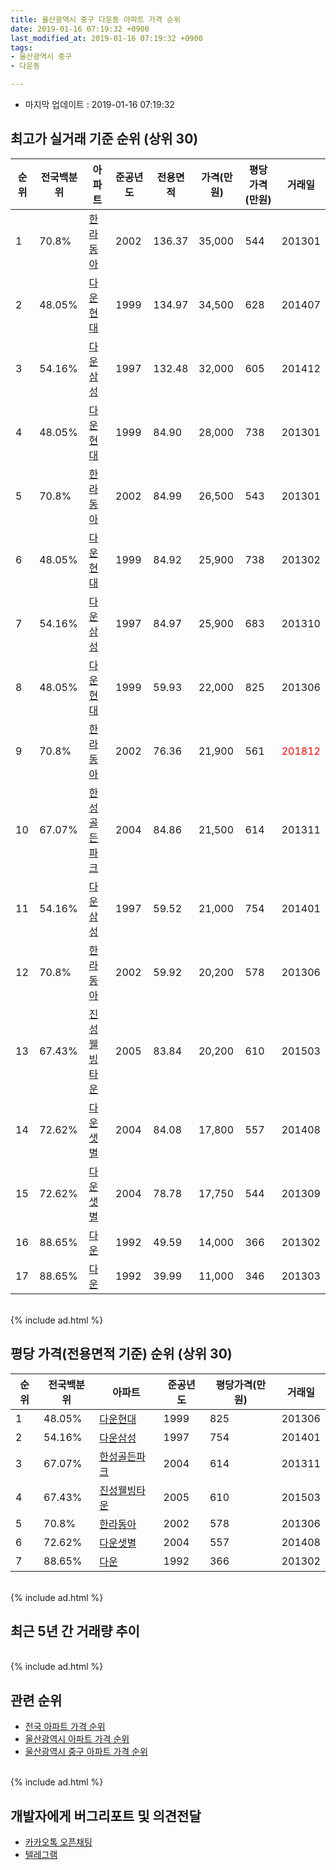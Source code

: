 ```yaml
---
title: 울산광역시 중구 다운동 아파트 가격 순위
date: 2019-01-16 07:19:32 +0900
last_modified_at: 2019-01-16 07:19:32 +0900
tags:
- 울산광역시 중구
- 다운동

---
```


* 마지막 업데이트 : 2019-01-16 07:19:32

## 최고가 실거래 기준 순위 (상위 30)


|순위|전국백분위|아파트|준공년도|전용면적|가격(만원)|평당가격(만원)|거래일|
|---|---|---|---|---|---|---|---|
|1|70.8%|[한라동아](https://search.naver.com/search.naver?query=%EC%9A%B8%EC%82%B0%EA%B4%91%EC%97%AD%EC%8B%9C+%EC%A4%91%EA%B5%AC+%EB%8B%A4%EC%9A%B4%EB%8F%99+%ED%95%9C%EB%9D%BC%EB%8F%99%EC%95%84)|2002|136.37|35,000|544|201301|
|2|48.05%|[다운현대](https://search.naver.com/search.naver?query=%EC%9A%B8%EC%82%B0%EA%B4%91%EC%97%AD%EC%8B%9C+%EC%A4%91%EA%B5%AC+%EB%8B%A4%EC%9A%B4%EB%8F%99+%EB%8B%A4%EC%9A%B4%ED%98%84%EB%8C%80)|1999|134.97|34,500|628|201407|
|3|54.16%|[다운삼성](https://search.naver.com/search.naver?query=%EC%9A%B8%EC%82%B0%EA%B4%91%EC%97%AD%EC%8B%9C+%EC%A4%91%EA%B5%AC+%EB%8B%A4%EC%9A%B4%EB%8F%99+%EB%8B%A4%EC%9A%B4%EC%82%BC%EC%84%B1)|1997|132.48|32,000|605|201412|
|4|48.05%|[다운현대](https://search.naver.com/search.naver?query=%EC%9A%B8%EC%82%B0%EA%B4%91%EC%97%AD%EC%8B%9C+%EC%A4%91%EA%B5%AC+%EB%8B%A4%EC%9A%B4%EB%8F%99+%EB%8B%A4%EC%9A%B4%ED%98%84%EB%8C%80)|1999|84.90|28,000|738|201301|
|5|70.8%|[한라동아](https://search.naver.com/search.naver?query=%EC%9A%B8%EC%82%B0%EA%B4%91%EC%97%AD%EC%8B%9C+%EC%A4%91%EA%B5%AC+%EB%8B%A4%EC%9A%B4%EB%8F%99+%ED%95%9C%EB%9D%BC%EB%8F%99%EC%95%84)|2002|84.99|26,500|543|201301|
|6|48.05%|[다운현대](https://search.naver.com/search.naver?query=%EC%9A%B8%EC%82%B0%EA%B4%91%EC%97%AD%EC%8B%9C+%EC%A4%91%EA%B5%AC+%EB%8B%A4%EC%9A%B4%EB%8F%99+%EB%8B%A4%EC%9A%B4%ED%98%84%EB%8C%80)|1999|84.92|25,900|738|201302|
|7|54.16%|[다운삼성](https://search.naver.com/search.naver?query=%EC%9A%B8%EC%82%B0%EA%B4%91%EC%97%AD%EC%8B%9C+%EC%A4%91%EA%B5%AC+%EB%8B%A4%EC%9A%B4%EB%8F%99+%EB%8B%A4%EC%9A%B4%EC%82%BC%EC%84%B1)|1997|84.97|25,900|683|201310|
|8|48.05%|[다운현대](https://search.naver.com/search.naver?query=%EC%9A%B8%EC%82%B0%EA%B4%91%EC%97%AD%EC%8B%9C+%EC%A4%91%EA%B5%AC+%EB%8B%A4%EC%9A%B4%EB%8F%99+%EB%8B%A4%EC%9A%B4%ED%98%84%EB%8C%80)|1999|59.93|22,000|825|201306|
|9|70.8%|[한라동아](https://search.naver.com/search.naver?query=%EC%9A%B8%EC%82%B0%EA%B4%91%EC%97%AD%EC%8B%9C+%EC%A4%91%EA%B5%AC+%EB%8B%A4%EC%9A%B4%EB%8F%99+%ED%95%9C%EB%9D%BC%EB%8F%99%EC%95%84)|2002|76.36|21,900|561|<span style="color:red">201812</span>|
|10|67.07%|[한성골든파크](https://search.naver.com/search.naver?query=%EC%9A%B8%EC%82%B0%EA%B4%91%EC%97%AD%EC%8B%9C+%EC%A4%91%EA%B5%AC+%EB%8B%A4%EC%9A%B4%EB%8F%99+%ED%95%9C%EC%84%B1%EA%B3%A8%EB%93%A0%ED%8C%8C%ED%81%AC)|2004|84.86|21,500|614|201311|
|11|54.16%|[다운삼성](https://search.naver.com/search.naver?query=%EC%9A%B8%EC%82%B0%EA%B4%91%EC%97%AD%EC%8B%9C+%EC%A4%91%EA%B5%AC+%EB%8B%A4%EC%9A%B4%EB%8F%99+%EB%8B%A4%EC%9A%B4%EC%82%BC%EC%84%B1)|1997|59.52|21,000|754|201401|
|12|70.8%|[한라동아](https://search.naver.com/search.naver?query=%EC%9A%B8%EC%82%B0%EA%B4%91%EC%97%AD%EC%8B%9C+%EC%A4%91%EA%B5%AC+%EB%8B%A4%EC%9A%B4%EB%8F%99+%ED%95%9C%EB%9D%BC%EB%8F%99%EC%95%84)|2002|59.92|20,200|578|201306|
|13|67.43%|[진성웰빙타운](https://search.naver.com/search.naver?query=%EC%9A%B8%EC%82%B0%EA%B4%91%EC%97%AD%EC%8B%9C+%EC%A4%91%EA%B5%AC+%EB%8B%A4%EC%9A%B4%EB%8F%99+%EC%A7%84%EC%84%B1%EC%9B%B0%EB%B9%99%ED%83%80%EC%9A%B4)|2005|83.84|20,200|610|201503|
|14|72.62%|[다운샛별](https://search.naver.com/search.naver?query=%EC%9A%B8%EC%82%B0%EA%B4%91%EC%97%AD%EC%8B%9C+%EC%A4%91%EA%B5%AC+%EB%8B%A4%EC%9A%B4%EB%8F%99+%EB%8B%A4%EC%9A%B4%EC%83%9B%EB%B3%84)|2004|84.08|17,800|557|201408|
|15|72.62%|[다운샛별](https://search.naver.com/search.naver?query=%EC%9A%B8%EC%82%B0%EA%B4%91%EC%97%AD%EC%8B%9C+%EC%A4%91%EA%B5%AC+%EB%8B%A4%EC%9A%B4%EB%8F%99+%EB%8B%A4%EC%9A%B4%EC%83%9B%EB%B3%84)|2004|78.78|17,750|544|201309|
|16|88.65%|[다운](https://search.naver.com/search.naver?query=%EC%9A%B8%EC%82%B0%EA%B4%91%EC%97%AD%EC%8B%9C+%EC%A4%91%EA%B5%AC+%EB%8B%A4%EC%9A%B4%EB%8F%99+%EB%8B%A4%EC%9A%B4)|1992|49.59|14,000|366|201302|
|17|88.65%|[다운](https://search.naver.com/search.naver?query=%EC%9A%B8%EC%82%B0%EA%B4%91%EC%97%AD%EC%8B%9C+%EC%A4%91%EA%B5%AC+%EB%8B%A4%EC%9A%B4%EB%8F%99+%EB%8B%A4%EC%9A%B4)|1992|39.99|11,000|346|201303|


<br>
{% include ad.html %}
<br>

## 평당 가격(전용면적 기준) 순위 (상위 30)


|순위|전국백분위|아파트|준공년도|평당가격(만원)|거래일|
|---|---|---|---|---|---|
|1|48.05%|[다운현대](https://search.naver.com/search.naver?query=%EC%9A%B8%EC%82%B0%EA%B4%91%EC%97%AD%EC%8B%9C+%EC%A4%91%EA%B5%AC+%EB%8B%A4%EC%9A%B4%EB%8F%99+%EB%8B%A4%EC%9A%B4%ED%98%84%EB%8C%80)|1999|825|201306|
|2|54.16%|[다운삼성](https://search.naver.com/search.naver?query=%EC%9A%B8%EC%82%B0%EA%B4%91%EC%97%AD%EC%8B%9C+%EC%A4%91%EA%B5%AC+%EB%8B%A4%EC%9A%B4%EB%8F%99+%EB%8B%A4%EC%9A%B4%EC%82%BC%EC%84%B1)|1997|754|201401|
|3|67.07%|[한성골든파크](https://search.naver.com/search.naver?query=%EC%9A%B8%EC%82%B0%EA%B4%91%EC%97%AD%EC%8B%9C+%EC%A4%91%EA%B5%AC+%EB%8B%A4%EC%9A%B4%EB%8F%99+%ED%95%9C%EC%84%B1%EA%B3%A8%EB%93%A0%ED%8C%8C%ED%81%AC)|2004|614|201311|
|4|67.43%|[진성웰빙타운](https://search.naver.com/search.naver?query=%EC%9A%B8%EC%82%B0%EA%B4%91%EC%97%AD%EC%8B%9C+%EC%A4%91%EA%B5%AC+%EB%8B%A4%EC%9A%B4%EB%8F%99+%EC%A7%84%EC%84%B1%EC%9B%B0%EB%B9%99%ED%83%80%EC%9A%B4)|2005|610|201503|
|5|70.8%|[한라동아](https://search.naver.com/search.naver?query=%EC%9A%B8%EC%82%B0%EA%B4%91%EC%97%AD%EC%8B%9C+%EC%A4%91%EA%B5%AC+%EB%8B%A4%EC%9A%B4%EB%8F%99+%ED%95%9C%EB%9D%BC%EB%8F%99%EC%95%84)|2002|578|201306|
|6|72.62%|[다운샛별](https://search.naver.com/search.naver?query=%EC%9A%B8%EC%82%B0%EA%B4%91%EC%97%AD%EC%8B%9C+%EC%A4%91%EA%B5%AC+%EB%8B%A4%EC%9A%B4%EB%8F%99+%EB%8B%A4%EC%9A%B4%EC%83%9B%EB%B3%84)|2004|557|201408|
|7|88.65%|[다운](https://search.naver.com/search.naver?query=%EC%9A%B8%EC%82%B0%EA%B4%91%EC%97%AD%EC%8B%9C+%EC%A4%91%EA%B5%AC+%EB%8B%A4%EC%9A%B4%EB%8F%99+%EB%8B%A4%EC%9A%B4)|1992|366|201302|


<br>
{% include ad.html %}
<br>

## 최근 5년 간 거래량 추이


<div style="width:100%;">
    <canvas id="deal_progress" height="250"></canvas>
</div>

<script>
new Chart(document.getElementById("deal_progress"), {
    type: 'line',
    data: {
        labels: ['201401','201402','201403','201404','201405','201406','201407','201408','201409','201410','201411','201412','201501','201502','201503','201504','201505','201506','201507','201508','201509','201510','201511','201512','201601','201602','201603','201604','201605','201606','201607','201608','201609','201610','201611','201612','201701','201702','201703','201704','201705','201706','201707','201708','201709','201710','201711','201712','201801','201802','201803','201804','201805','201806','201807','201808','201809','201810','201811','201812','201901'],
        datasets: [{
            label: '실거래 수',
            pointRadius: 1,
            data: [13, 7, 24, 18, 16, 11, 17, 15, 34, 24, 14, 15, 22, 17, 34, 22, 26, 20, 26, 12, 21, 21, 15, 13, 6, 12, 19, 15, 10, 8, 17, 17, 16, 13, 12, 16, 16, 9, 12, 9, 13, 12, 11, 5, 6, 10, 9, 16, 6, 4, 8, 3, 8, 5, 6, 3, 6, 7, 6, 6, 1],
            borderColor: "rgba(255, 201, 14, 1)",
            backgroundColor: "rgba(255, 201, 14, 0.5)",
            fill: true,
        }]
    },
    options: {
        responsive: true,
        title: {
            display: true,
            text: '5년간 거래량 추이'
        },
        tooltips: {
            mode: 'index',
            intersect: false,
        },
        hover: {
            mode: 'nearest',
            intersect: true
        },
        scales: {
            xAxes: [{
                display: true,
                scaleLabel: {
                    display: true,
                    labelString: '년/월'
                }
            }],
            yAxes: [{
                display: true,
                ticks: {
                    suggestedMin: 0,
                },
                scaleLabel: {
                    display: true,
                    labelString: '실거래 수'
                }
            }]
        }
    }
});

</script>


<br>
{% include ad.html %}
<br>

## 관련 순위

- [전국 아파트 가격 순위](https://inasie.github.io/apt-ranking/전국)
- [울산광역시 아파트 가격 순위](https://inasie.github.io/apt-ranking/울산광역시)
- [울산광역시 중구 아파트 가격 순위](https://inasie.github.io/apt-ranking/울산광역시-중구)


<br>
{% include ad.html %}
<br>

## 개발자에게 버그리포트 및 의견전달

- [카카오톡 오픈채팅](https://open.kakao.com/o/gLJUAP4)
- [텔레그램](https://t.me/inasie)

